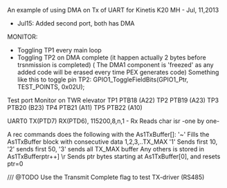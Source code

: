 An example of using DMA on Tx of UART for Kinetis K20
MH - Jul, 11,2013
- Jul15: Added second port, both has DMA

MONITOR:
- Toggling TP1 every main loop 
- Toggling TP2 on DMA complete (it happen actually 2 bytes before trsnmission is completed)
	( The DMA1 component is 'freezed' as any added code will be erased every time PEX generates code)
		Something like this to toggle pin TP2:
		GPIO1_ToggleFieldBits(GPIO1_Ptr, TEST_POINTS, 0x02U);
  

Test 	port 	Monitor on TWR elevator
TP1 	PTB18	(A22)
TP2 	PTB19	(A23)
TP3 	PTB20	(B23)
TP4		PTB21	(A11)
TP5		PTB22	(A10)

UART0 TX(PTD7) RX(PTD6), 115200,8,n,1 - 
 Rx Reads char isr -one by one- 
 
 A rec commands does the following with the As1TxBuffer[]:
  	'~' Fills the As1TxBuffer block with consecutive data 1,2,3,..TX_MAX 
	'1' Sends first 10, '2' sends first 50, '3' sends all TX_MAX buffer
	Any others is stored in As1TxBufferptr++] 
	\r  Sends ptr bytes starting at As1TxBuffer[0], and resets ptr=0  
 
 /// @TODO Use the Transmit Complete flag to test TX-driver (RS485)
   
